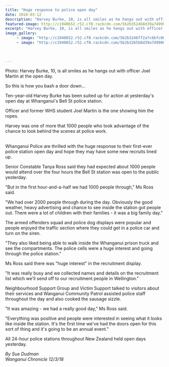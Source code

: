 ```yaml
---
title: "Huge response to police open day"
date: 2018-03-12
description: "Harvey Burke, 10, is all smiles as he hangs out with officer Joel Martin at the open day..."
featured-image: http://c1940652.r52.cf0.rackcdn.com/5b2b3524b8d39a74990024cd/joel-martin-280.gif
excerpt: "Harvey Burke, 10, is all smiles as he hangs out with officer Joel Martin at the open day."
image_gallery:
     - image: "http://c1940652.r52.cf0.rackcdn.com/5b2b3246ff2a7c6bfc002480/Joel-Martin-ex-Police-no-1.gif"
     - image: "http://c1940652.r52.cf0.rackcdn.com/5b2b3265b8d39a74990024cb/Joel-Martin-ex-Police-no-2.gif"
    
    
    
---
```


<p>Photo: Harvey Burke, 10, is all smiles as he hangs out with officer Joel Martin at the open day.</p>
<p>So this is how you bash a door down...</p>
<p>Ten-year-old Harvey Burke has been suited up for action at yesterday's open day at Whanganui's Bell St police station.</p>
<p>Officer and former WHS student Joel Martin is the one showing him the ropes.</p>
<p>Harvey was one of more that 1000 people who took advantage of the chance to look behind the scenes at police work.<br /><br /></p>
<p>Whanganui Police are thrilled with the huge response to their first-ever police station open day and hope they may have some new recruits lined up.</p>
<p class="element element-paragraph">Senior Constable Tanya Ross said they had expected about 1000 people would attend over the four hours the Bell St station was open to the public yesterday.</p>
<p class="element element-paragraph">"But in the first hour-and-a-half we had 1000 people through," Ms Ross said.</p>
<p class="element element-paragraph">"We had over 2000 people through during the day. Obviously the good weather, heavy advertising and chance to see inside the station got people out. There were a lot of children with their families - it was a big family day."</p>
<p class="element element-paragraph">The armed offenders squad and police dog displays were popular and people enjoyed the traffic section where they could get in a police car and turn on the siren.</p>
<p class="element element-paragraph">"They also liked being able to walk inside the Whanganui prison truck and see the compartments. The police cells were a huge interest and going through the police station."</p>
<p class="element element-paragraph">Ms Ross said there was "huge interest" in the recruitment display.</p>
<p class="element element-paragraph">"It was really busy and we collected names and details on the recruitment list which we'll send off to our recruitment people in Wellington."</p>
<p class="element element-paragraph">Neighbourhood Support Group and Victim Support talked to visitors about their services and Wanganui Community Patrol assisted police staff throughout the day and also cooked the sausage sizzle.</p>
<p class="element element-paragraph">"It was amazing - we had a really good day," Ms Ross said.</p>
<p class="element element-paragraph">"Everything was positive and people were interested in seeing what it looks like inside the station. It's the first time we've had the doors open for this sort of thing and it's going to be an annual event."</p>
<p class="element element-paragraph">All 24-hour police stations throughout New Zealand held open days yesterday.</p>
<p class="element element-paragraph"><em>By Sue Dudman</em><br /><em>Wanganui Chronicle 12/3/18</em></p>

